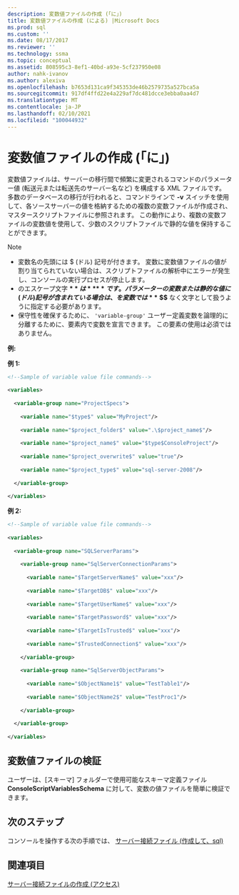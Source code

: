 ```yaml
---
description: 変数値ファイルの作成 (「に」)
title: 変数値ファイルの作成 (による) |Microsoft Docs
ms.prod: sql
ms.custom: ''
ms.date: 08/17/2017
ms.reviewer: ''
ms.technology: ssma
ms.topic: conceptual
ms.assetid: 808595c3-8ef1-40bd-a93e-5cf237950e08
author: nahk-ivanov
ms.author: alexiva
ms.openlocfilehash: b7653d131ca9f345353de46b2579735a527bca5a
ms.sourcegitcommit: 917df4ffd22e4a229af7dc481dcce3ebba0aa4d7
ms.translationtype: MT
ms.contentlocale: ja-JP
ms.lasthandoff: 02/10/2021
ms.locfileid: "100044932"
---
```

# <a name="creating-variable-value-files-accesstosql"></a>変数値ファイルの作成 (「に」)
変数値ファイルは、サーバーの移行間で頻繁に変更されるコマンドのパラメーター値 (転送元または転送先のサーバー名など) を構成する XML ファイルです。 多数のデータベースの移行が行われると、コマンドラインで **-v** スイッチを使用して、各ソースサーバーの値を格納するための複数の変数ファイルが作成され、マスタースクリプトファイルに参照されます。 この動作により、複数の変数ファイルの変数値を使用して、少数のスクリプトファイルで静的な値を保持することができます。  
  
> [!NOTE]  
> -  変数名の先頭には $ (ドル) 記号が付きます。 変数に変数値ファイルの値が割り当てられていない場合は、スクリプトファイルの解析中にエラーが発生し、コンソールの実行プロセスが停止します。  
> -  のエスケープ文字 **$** は **$$** です。 パラメーターの変数または静的な値に (ドル) 記号が含まれている場合は、を変数では **$** **$$** なく文字として扱うように指定する必要があります。  
> -  保守性を確保するために、 `'variable-group'` ユーザー定義変数を論理的に分離するために、要素内で変数を宣言できます。  この要素の使用は必須ではありません。  
  
**例:**  
  
**例 1:**  
  
```xml  
<!--Sample of variable value file commands-->  
  
<variables>  
  
  <variable-group name="ProjectSpecs">  
  
    <variable name="$type$" value="MyProject"/>  
  
    <variable name="$project_folder$" value=".\$project_name$"/>  
  
    <variable name="$project_name$" value="$type$ConsoleProject"/>  
  
    <variable name="$project_overwrite$" value="true"/>  
  
    <variable name="$project_type$" value="sql-server-2008"/>  
  
  </variable-group>  
  
</variables>  
```  
**例 2:**  
  
```xml  
<!--Sample of variable value file commands-->  
  
<variables>  
  
  <variable-group name="SQLServerParams">  
  
    <variable-group name="SqlServerConnectionParams">  
  
      <variable name="$TargetServerName$" value="xxx"/>  
  
      <variable name="$TargetDB$" value="xxx"/>  
  
      <variable name="$TargetUserName$" value="xxx"/>  
  
      <variable name="$TargetPassword$" value="xxx"/>  
  
      <variable name="$TargetIsTrusted$" value="xxx"/>  
  
      <variable name="$TrustedConnection$" value="xxx"/>  
  
    </variable-group>  
  
    <variable-group name="SqlServerObjectParams">  
  
      <variable name="$ObjectName1$" value="TestTable1"/>  
  
      <variable name="$ObjectName2$" value="TestProc1"/>  
  
    </variable-group>  
  
  </variable-group>  
  
</variables>  
```  
  
## <a name="variable-value-file-validation"></a>変数値ファイルの検証  
ユーザーは、[スキーマ] フォルダーで使用可能なスキーマ定義ファイル **ConsoleScriptVariablesSchema** に対して、変数の値ファイルを簡単に検証できます。  
  
## <a name="next-step"></a>次のステップ  
コンソールを操作する次の手順では、 [サーバー接続ファイル &#40;作成して、sql&#41;](../../ssma/access/creating-the-server-connection-files-accesstosql.md)  
  
## <a name="see-also"></a>関連項目  
[サーバー接続ファイルの作成 (アクセス)](./creating-the-server-connection-files-accesstosql.md)  
